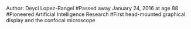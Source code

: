 Author: Deyci Lopez-Rangel
#Passed away January 24, 2016 at age 88
#Pioneered Artificial Intelligence Research
#First head-mounted graphical display and the confocal microscope
